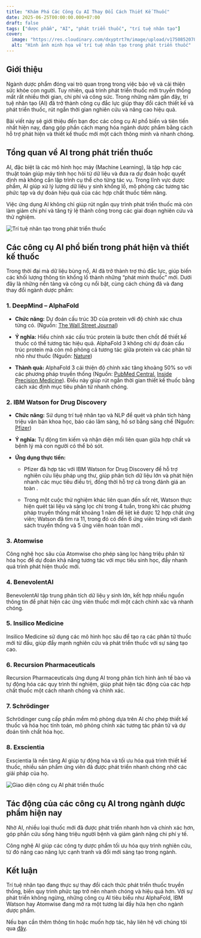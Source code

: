 ```yaml
---
title: "Khám Phá Các Công Cụ AI Thay Đổi Cách Thiết Kế Thuốc"
date: 2025-06-25T00:00:00.000+07:00
draft: false
tags: ["dược phẩm", "AI", "phát triển thuốc", "trí tuệ nhân tạo"]
cover:
  image: "https://res.cloudinary.com/dxyptrt7m/image/upload/v1750852078/w3wcme5friuu9acvwlld.jpg"
  alt: "Hình ảnh minh họa về trí tuệ nhân tạo trong phát triển thuốc"
---
```


## Giới thiệu

Ngành dược phẩm đóng vai trò quan trọng trong việc bảo vệ và cải thiện sức khỏe con người. Tuy nhiên, quá trình phát triển thuốc mới truyền thống mất rất nhiều thời gian, chi phí và công sức. Trong những năm gần đây, trí tuệ nhân tạo (AI) đã trở thành công cụ đắc lực giúp thay đổi cách thiết kế và phát triển thuốc, rút ngắn thời gian nghiên cứu và nâng cao hiệu quả.

Bài viết này sẽ giới thiệu đến bạn đọc các công cụ AI phổ biến và tiên tiến nhất hiện nay, đang góp phần cách mạng hóa ngành dược phẩm bằng cách hỗ trợ phát hiện và thiết kế thuốc mới một cách thông minh và nhanh chóng.

## Tổng quan về AI trong phát triển thuốc

AI, đặc biệt là các mô hình học máy (Machine Learning), là tập hợp các thuật toán giúp máy tính học hỏi từ dữ liệu và đưa ra dự đoán hoặc quyết định mà không cần lập trình cụ thể cho từng tác vụ. Trong lĩnh vực dược phẩm, AI giúp xử lý lượng dữ liệu y sinh khổng lồ, mô phỏng các tương tác phức tạp và dự đoán hiệu quả của các hợp chất thuốc tiềm năng.

Việc ứng dụng AI không chỉ giúp rút ngắn quy trình phát triển thuốc mà còn làm giảm chi phí và tăng tỷ lệ thành công trong các giai đoạn nghiên cứu và thử nghiệm.

![Trí tuệ nhân tạo trong phát triển thuốc](https://res.cloudinary.com/dxyptrt7m/image/upload/v1750852221/oof2xwvys3nsdfn8bbkr.jpg)

## Các công cụ AI phổ biến trong phát hiện và thiết kế thuốc

Trong thời đại mà dữ liệu bùng nổ, AI đã trở thành trợ thủ đắc lực, giúp biến các khối lượng thông tin khổng lồ thành những “phát minh thuốc” mới. Dưới đây là những nền tảng và công cụ nổi bật, cùng cách chúng đã và đang thay đổi ngành dược phẩm:

### 1. DeepMind – AlphaFold

  - **Chức năng:** Dự đoán cấu trúc 3D của protein với độ chính xác chưa từng có. (Nguồn: [The Wall Street Journal](https://www.wsj.com/science/nobel-prize-in-chemistry-awarded-to-trio-for-cracking-code-to-predict-protein-structure-62295a7d?utm_source=chatgpt.com))

  - **Ý nghĩa:** Hiểu chính xác cấu trúc protein là bước then chốt để thiết kế thuốc có thể tương tác hiệu quả. AlphaFold 3 không chỉ dự đoán cấu trúc protein mà còn mô phỏng cả tương tác giữa protein và các phân tử nhỏ như thuốc (Nguồn: [Nature](https://www.nature.com/articles/s41586-024-07487-w))
  
  - **Thành quả:** AlphaFold 3 cải thiện độ chính xác tăng khoảng 50% so với các phương pháp truyền thống (Nguồn: [PubMed Central](https://pmc.ncbi.nlm.nih.gov/articles/PMC11292590/?utm_source=chatgpt.com), [Inside Precision Medicine](https://www.insideprecisionmedicine.com/topics/informatics/deepminds-next-gen-protein-structure-predictor-alphafold-3-released/?utm_source=chatgpt.com)). Điều này giúp rút ngắn thời gian thiết kế thuốc bằng cách xác định mục tiêu phân tử nhanh chóng.

### 2. IBM Watson for Drug Discovery

  - **Chức năng:** Sử dụng trí tuệ nhân tạo và NLP để quét và phân tích hàng triệu văn bản khoa học, báo cáo lâm sàng, hồ sơ bằng sáng chế (Nguồn: [Pfizer](https://www.pfizer.com/news/press-release/press-release-detail/ibm_and_pfizer_to_accelerate_immuno_oncology_research_with_watson_for_drug_discovery?utm_source=chatgpt.com))

  - **Ý nghĩa:** Tự động tìm kiếm và nhận diện mối liên quan giữa hợp chất và bệnh lý mà con người có thể bỏ sót.
  - **Ứng dụng thực tiến:**

      - Pfizer đã hợp tác với IBM Watson for Drug Discovery để hỗ trợ nghiên cứu liệu pháp ung thư, giúp phân tích dữ liệu lớn và phát hiện nhanh các mục tiêu điều trị, đồng thời hỗ trợ cả trong đánh giá an toàn .
        
      - Trong một cuộc thử nghiệm khác liên quan đến sốt rét, Watson thực hiện quét tài liệu và sàng lọc chỉ trong 4 tuần, trong khi các phương pháp truyền thống mất khoảng 1 năm để liệt kê được 12 hợp chất ứng viên; Watson đã tìm ra 11, trong đó có đến 6 ứng viên trùng với danh sách truyền thống và 5 ứng viên hoàn toàn mới .

### 3. Atomwise

Công nghệ học sâu của Atomwise cho phép sàng lọc hàng triệu phân tử hóa học để dự đoán khả năng tương tác với mục tiêu sinh học, đẩy nhanh quá trình phát hiện thuốc mới.

### 4. BenevolentAI

BenevolentAI tập trung phân tích dữ liệu y sinh lớn, kết hợp nhiều nguồn thông tin để phát hiện các ứng viên thuốc mới một cách chính xác và nhanh chóng.

### 5. Insilico Medicine

Insilico Medicine sử dụng các mô hình học sâu để tạo ra các phân tử thuốc mới từ đầu, giúp đẩy mạnh nghiên cứu và phát triển thuốc với sự sáng tạo cao.

### 6. Recursion Pharmaceuticals

Recursion Pharmaceuticals ứng dụng AI trong phân tích hình ảnh tế bào và tự động hóa các quy trình thí nghiệm, giúp phát hiện tác động của các hợp chất thuốc một cách nhanh chóng và chính xác.

### 7. Schrödinger

Schrödinger cung cấp phần mềm mô phỏng dựa trên AI cho phép thiết kế thuốc và hóa học tính toán, mô phỏng chính xác tương tác phân tử và dự đoán tính chất hóa học.

### 8. Exscientia

Exscientia là nền tảng AI giúp tự động hóa và tối ưu hóa quá trình thiết kế thuốc, nhiều sản phẩm ứng viên đã được phát triển nhanh chóng nhờ các giải pháp của họ.

![Giao diện công cụ AI phát triển thuốc](https://res.cloudinary.com/dxyptrt7m/image/upload/v1750852260/w2e3npyzakgapptf4dnp.jpg)

## Tác động của các công cụ AI trong ngành dược phẩm hiện nay

Nhờ AI, nhiều loại thuốc mới đã được phát triển nhanh hơn và chính xác hơn, góp phần cứu sống hàng triệu người bệnh và giảm gánh nặng chi phí y tế.

Công nghệ AI giúp các công ty dược phẩm tối ưu hóa quy trình nghiên cứu, từ đó nâng cao năng lực cạnh tranh và đổi mới sáng tạo trong ngành.

## Kết luận

Trí tuệ nhân tạo đang thực sự thay đổi cách thức phát triển thuốc truyền thống, biến quy trình phức tạp trở nên nhanh chóng và hiệu quả hơn. Với sự phát triển không ngừng, những công cụ AI tiêu biểu như AlphaFold, IBM Watson hay Atomwise đang mở ra một tương lai đầy hứa hẹn cho ngành dược phẩm.

Nếu bạn cần thêm thông tin hoặc muốn hợp tác, hãy liên hệ với chúng tôi qua [đây](https://kalimawiki-vn.vercel.app/contact/).

